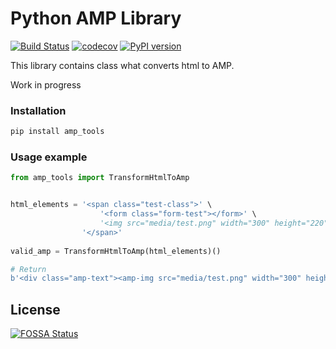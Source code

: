 # Python AMP Library
[![Build Status](https://travis-ci.org/dorokhin/amp-tools.svg?branch=master)](https://travis-ci.org/dorokhin/amp-tools)
[![codecov](https://codecov.io/gh/dorokhin/amp-tools/branch/master/graph/badge.svg)](https://codecov.io/gh/dorokhin/amp-tools)
[![PyPI version](https://badge.fury.io/py/amp-tools.svg)](https://badge.fury.io/py/amp-tools)


This library contains class what converts html to AMP.

Work in progress


### Installation
```bash
pip install amp_tools
```

### Usage example
```python
from amp_tools import TransformHtmlToAmp


html_elements = '<span class="test-class">' \
                    '<form class="form-test"></form>' \ 
                    '<img src="media/test.png" width="300" height="220">' \
                '</span>'
        
valid_amp = TransformHtmlToAmp(html_elements)()

# Return 
b'<div class="amp-text"><amp-img src="media/test.png" width="300" height="220" layout="responsive"></amp-img></div>'

```



## License
[![FOSSA Status](https://app.fossa.io/api/projects/git%2Bgithub.com%2Fdorokhin%2Famp-tools.svg?type=large)](https://app.fossa.io/projects/git%2Bgithub.com%2Fdorokhin%2Famp-tools?ref=badge_large)
